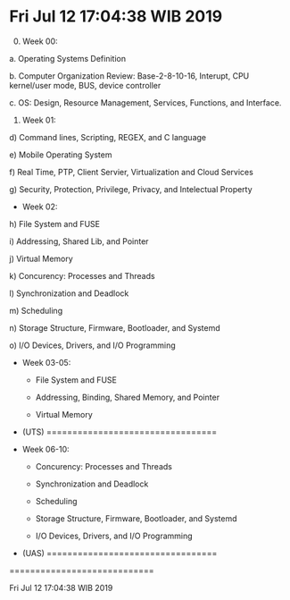 ---
---
Fri Jul 12 17:04:38 WIB 2019
============================

0. Week 00:

  a. Operating Systems Definition

  b. Computer Organization Review: Base-2-8-10-16, Interupt, CPU kernel/user mode, BUS, device controller

  c. OS: Design, Resource Management, Services, Functions, and Interface.

1. Week 01:

d) Command lines, Scripting, REGEX, and C language

e) Mobile Operating System

f) Real Time, PTP, Client Servier, Virtualization and Cloud Services

g) Security, Protection, Privilege, Privacy, and Intelectual Property

- Week 02:

h) File System and FUSE

i) Addressing, Shared Lib, and Pointer

j) Virtual Memory

k) Concurency: Processes and Threads

l) Synchronization and Deadlock

m) Scheduling

n) Storage Structure, Firmware, Bootloader, and Systemd

o) I/O Devices, Drivers, and I/O Programming

- Week 03-05:

  - File System and FUSE

  - Addressing, Binding, Shared Memory, and Pointer

  - Virtual Memory

- (UTS) =================================

- Week 06-10:

  - Concurency: Processes and Threads

  - Synchronization and Deadlock

  - Scheduling

  - Storage Structure, Firmware, Bootloader, and Systemd

  - I/O Devices, Drivers, and I/O Programming

- (UAS) =================================

============================

Fri Jul 12 17:04:38 WIB 2019
